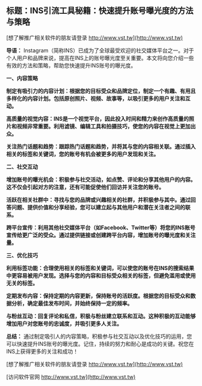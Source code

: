 ## **标题：INS引流工具秘籍：快速提升账号曝光度的方法与策略**

[想了解推广相关软件的朋友请登录 http://www.vst.tw](http://www.vst.tw)

**导语：**
Instagram（简称INS）已成为了全球最受欢迎的社交媒体平台之一。对于个人用户和品牌来说，提高在INS上的账号曝光度至关重要。本文将向您介绍一些有效的方法和策略，帮助您快速提升INS账号的曝光度。

**一、内容策略**

**制定有吸引力的内容计划：根据您的目标受众和品牌定位，制定一个有趣、有用且多样化的内容计划。包括原创照片、视频、故事等，以吸引更多的用户关注和互动。**

**高质量的视觉内容：INS是一个视觉平台，因此投入时间和精力来创作高质量的照片和视频非常重要。利用滤镜、编辑工具和拍摄技巧，使您的内容在视觉上更加出众。**

**关注热门话题和趋势：跟踪热门话题和趋势，并将其与您的内容相关联。通过插入相关的标签和关键词，您的账号有机会被更多的用户发现和关注。**

**二、社交互动**

**增加账号的曝光机会：积极参与社交活动，如点赞、评论和分享其他用户的内容。这不仅会引起对方的注意，还有可能促使他们回访并关注您的账号。**

**活跃在相关社群中：寻找与您的品牌或兴趣相关的社群，并积极参与其中。通过回答问题、提供价值和分享经验，您可以建立起与其他用户和潜在关注者之间的联系。**

**跨平台宣传：利用其他社交媒体平台（如Facebook、Twitter等）将您的INS账号宣传给更广泛的受众。通过提供链接或创建跨平台内容，增加账号的曝光度和关注量。**

**三、优化技巧**

**利用标签功能：合理使用相关的标签和关键词，可以使您的账号在INS的搜索结果中更容易被用户发现。选择与您的内容和目标受众相关的标签，但避免滥用或使用无关的标签。**

**定期发布内容：保持定期的内容更新，保持账号的活跃度。根据您的目标受众和数据分析，确定最佳发布时间，并始终保持一定的频率。**

**与粉丝互动：回复评论和私信，积极与粉丝建立联系和互动。这种积极的互动能够增加用户对您账号的忠诚度，并吸引更多人关注。**

**总结：**
通过制定吸引人的内容策略，积极参与社交互动以及优化技巧的运用，您可以快速提升INS账号的曝光度。记住，持续的努力和耐心是成功的关键。祝您在INS上获得更多的关注和成功！

[想了解推广相关软件的朋友请登录 http://www.vst.tw](http://www.vst.tw)


[访问软件官网 http://www.vst.tw](http://www.vst.tw)
